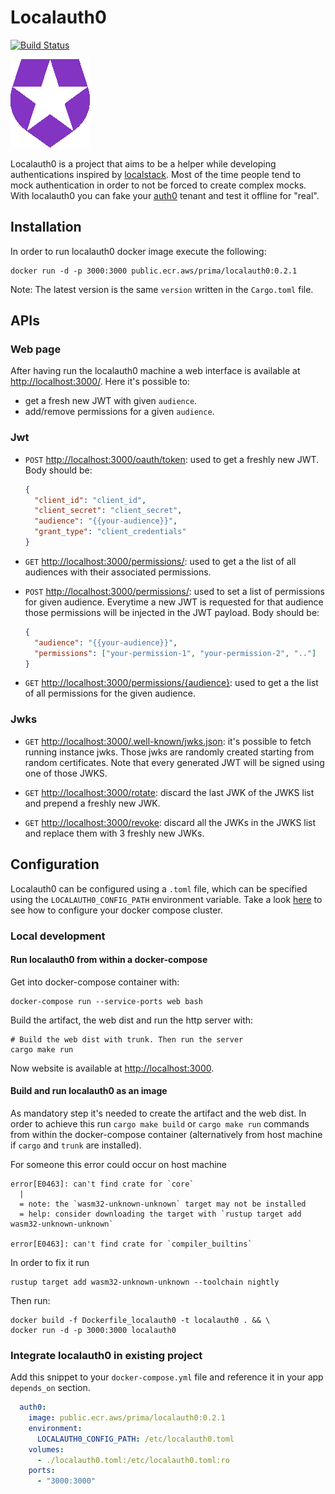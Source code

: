 # Localauth0

[![Build Status](https://drone-1.prima.it/api/badges/primait/localauth0/status.svg)](https://drone-1.prima.it/primait/localauth0)

![localauth0](web/assets/static/media/localauth0.png)

Localauth0 is a project that aims to be a helper while developing authentications inspired by [localstack](https://localstack.cloud/).
Most of the time people tend to mock authentication in order to not be forced to create complex mocks.
With localauth0 you can fake your [auth0](https://auth0.com/) tenant and test it offline for "real".

## Installation

In order to run localauth0 docker image execute the following:

```shell
docker run -d -p 3000:3000 public.ecr.aws/prima/localauth0:0.2.1
```

Note: The latest version is the same `version` written in the `Cargo.toml` file.

## APIs

### Web page

After having run the localauth0 machine a web interface is available at [http://localhost:3000/](http://localhost:3000/).
Here it's possible to:

- get a fresh new JWT with given `audience`.
- add/remove permissions for a given `audience`.

### Jwt

- `POST` [http://localhost:3000/oauth/token](http://localhost:3000/oauth/token): used to get a freshly new JWT. Body
  should be:

  ```json
  {
    "client_id": "client_id",
    "client_secret": "client_secret",
    "audience": "{{your-audience}}",
    "grant_type": "client_credentials"
  }
  ```

- `GET` [http://localhost:3000/permissions/](http://localhost:3000/permissions): used to get a the list of all audiences with their associated permissions.

- `POST` [http://localhost:3000/permissions/](http://localhost:3000/permissions): used to set a list of permissions for
  given audience. Everytime a new JWT is requested for that audience those permissions will be injected in the JWT
  payload. Body should be:

  ```json
  {
    "audience": "{{your-audience}}",
    "permissions": ["your-permission-1", "your-permission-2", ".."]
  }
  ```

- `GET` [http://localhost:3000/permissions/{audience}](http://localhost:3000/permissions/{audience}): used to get a the list of all permissions for the given audience.

### Jwks

- `GET` [http://localhost:3000/.well-known/jwks.json](http://localhost:3000/.well-known/jwks.json): it's possible to
fetch running instance jwks. Those jwks are randomly created starting from random certificates.
Note that every generated JWT will be signed using one of those JWKS.

- `GET` [http://localhost:3000/rotate](http://localhost:3000/rotate): discard the last JWK of the JWKS list and
  prepend a freshly new JWK.

- `GET` [http://localhost:3000/revoke](http://localhost:3000/revoke): discard all the JWKs in the JWKS list and
  replace them with 3 freshly new JWKs.

## Configuration

Localauth0 can be configured using a `.toml` file, which can be specified using the `LOCALAUTH0_CONFIG_PATH` 
environment variable. Take a look [here](###Integrate-localauth0-in-existing-project) to see how to configure your 
docker compose cluster.

### Local development

#### Run localauth0 from within a docker-compose

Get into docker-compose container with:

```shell
docker-compose run --service-ports web bash
```

Build the artifact, the web dist and run the http server with:

```shell
# Build the web dist with trunk. Then run the server
cargo make run
```

Now website is available at <http://localhost:3000>.

#### Build and run localauth0 as an image

As mandatory step it's needed to create the artifact and the web dist. In order to achieve this run `cargo make
build` or `cargo make run` commands from within the docker-compose container (alternatively from host machine if
`cargo` and `trunk` are installed).

For someone this error could occur on host machine
```shell
error[E0463]: can't find crate for `core`
  |
  = note: the `wasm32-unknown-unknown` target may not be installed
  = help: consider downloading the target with `rustup target add wasm32-unknown-unknown`

error[E0463]: can't find crate for `compiler_builtins`
```

In order to fix it run 
```shell
rustup target add wasm32-unknown-unknown --toolchain nightly
```

Then run:

```shell
docker build -f Dockerfile_localauth0 -t localauth0 . && \
docker run -d -p 3000:3000 localauth0
```

### Integrate localauth0 in existing project

Add this snippet to your `docker-compose.yml` file and reference it in your app `depends_on` section.

```yaml
  auth0:
    image: public.ecr.aws/prima/localauth0:0.2.1
    environment:
      LOCALAUTH0_CONFIG_PATH: /etc/localauth0.toml
    volumes:
      - ./localauth0.toml:/etc/localauth0.toml:ro
    ports:
      - "3000:3000"
```

